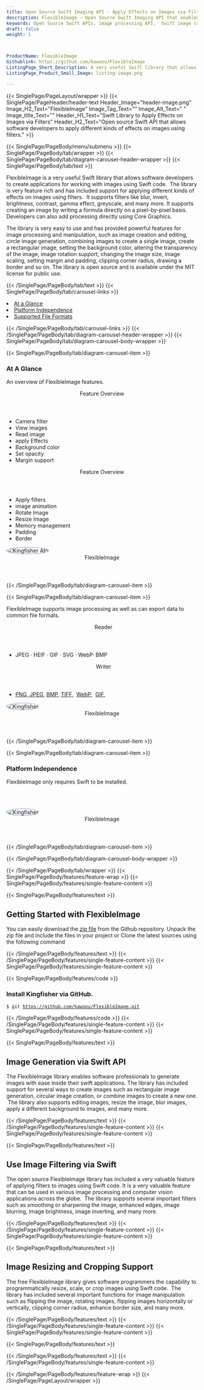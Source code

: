 ```yaml
---
title: Open Source Swift Imaging API - Apply Effects on Images via Filters
description: FlexibleImage - Open Source Swift Imaging API that enables developers to Apply Effects on Images via Filters. It supports filter like blur, invert, brightness, contrast etc.
keywords: Open Source Swift APIs, image processing API,  Swift image creation, image processing library, Swift PNG API, Swift JPG, Swift image API,  Swift Image creation, Modify images, Image filtering API, Swift JPG, Swift image API, Swift Image creation, draw a circle on an image, copy an image, paint an image into another image, draw a line on an image, cast an image, cache an image, add two images, image effects, image filters
draft: false
weight: 1



ProductName: FlexibleImage
Githublink: https://github.com/kawoou/FlexibleImage
ListingPage_Short_Description: A very useful Swift library that allows software developers to apply different kinds of effects on images using filters.
ListingPage_Product_Small_Image: listing-image.png 

---
```


{{< SinglePage/PageLayout/wrapper >}}
{{< SinglePage/PageHeader/header-text
Header_Image="header-image.png"
Image_H2_Text="FlexibleImage"
Image_Tag_Text=""
Image_Alt_Text=" "
Image_title_Text=""
Header_H1_Text="Swift Library to Apply Effects on Images via Filters"
Header_H2_Text="Open source Swift API that allows software developers to apply different kinds of effects on images using filters." >}}

{{< SinglePage/PageBody/menu/submenu >}}
{{< SinglePage/PageBody/tab/wrapper >}}
{{< SinglePage/PageBody/tab/diagram-carousel-header-wrapper >}}
{{< SinglePage/PageBody/tab/text >}}



<p>FlexibleImage is a very useful Swift library that allows software developers to create applications for working with images using Swift code.  The library is very feature rich and has included support for applying different kinds of effects on images using filters.  It supports filters like blur, invert, brightness, contrast, gamma effect, greyscale, and many more. It supports creating an image by writing a formula directly on a pixel-by-pixel basis. Developers can also add processing directly using Core Graphics.</p>
<p>The library is very easy to use and has provided powerful features for image processing and manipulation, such as image creation and editing, circle image generation, combining images to create a single image, create a rectangular image, setting the background color, altering the transparency of the image, image rotation support, changing the image size, image scaling, setting margin and padding, clipping corner radius, drawing a border and so on. The library is open source and is available under the MIT license for public use.</p>

{{< /SinglePage/PageBody/tab/text >}}
{{< SinglePage/PageBody/tab/carousel-links >}}

<li data-target="#diagramcarousel" data-slide-to="0"><a href="#">At a Glance</a></li>
<li data-target="#diagramcarousel" data-slide-to="2"><a href="#">Platform Independence</a></li>
<li data-target="#diagramcarousel" data-slide-to="1"><a class="activetab" href="#">Supported File Formats</a></li>


{{< /SinglePage/PageBody/tab/carousel-links >}}
{{< /SinglePage/PageBody/tab/diagram-carousel-header-wrapper >}}
{{< SinglePage/PageBody/tab/diagram-carousel-body-wrapper >}}

{{< SinglePage/PageBody/tab/diagram-carousel-item >}}
<h3>At A Glance</h3>
<p>An overview of FlexibleImage features.</p>
<div class="diagram1 d1-poi">
<div class="d1-row">
<div class="d1-col d1-right"><header>Feature Overview</header>
<ul>
<li>Camera filter</li>
<li>View images</li>
<li>Read image</li>
<li>apply Effects</li>
<li>Background color</li>
<li>Set opacity</li>
<li>Margin support</li>
</ul>
</div>
<!--/left-->
<div class="d1-col d1-right"><header>Feature Overview</header>
<ul>
<li>Apply filters</li>
<li>image animation</li>
<li>Rotate Image</li>
<li>Resize Image</li>
<li>Memory management</li>
<li>Padding</li>
<li>Border</li>
</ul>
</div>
<!--/right--></div>
<!--/row-->
<div class="d1-logo"><img style="border: 1px solid #9289d7; border-radius: 50%;" src='listing-image.png' alt="Kingfisher  API"><header>FlexibleImage</header><footer><small></small></footer></div>
<!--/logo--></div>
<!--/diagram1-->
{{< /SinglePage/PageBody/tab/diagram-carousel-item >}}

{{< SinglePage/PageBody/tab/diagram-carousel-item >}}
<p>FlexibleImage supports image processing as well as can export data to common file formats.</p>
<div class="diagram1 d2  d1-poi">
<div class="d1-row">
<div class="d1-col d1-left"><header><i class="fa fa-arrows-v "> </i> Reader</header>
<ul>
<li>JPEG · HEIF · GIF · SVG · WebP· BMP</li>
</ul>
</div>
<!--/left-->
<div class="d1-col d1-right"><header><i class="fa  fa-long-arrow-down"> </i> Writer</header>
<ul>
<li><a href="https://docs.fileformat.com/image/png/">PNG</a>,<a href="https://docs.fileformat.com/image/jpeg/"> JPEG</a>, <a href="https://docs.fileformat.com/image/bmp/">BMP</a>, <a href="https://docs.fileformat.com/image/tiff/">TIFF</a>,  <a href="https://docs.fileformat.com/image/webp/">WebP</a>,  <a href="https://docs.fileformat.com/image/gif/">GIF</a>,</li>
</ul>
</div>
<!--/right--></div>
<!--/row-->
<div class="d1-logo"><img style="border: 1px solid #9289d7; border-radius: 50%;" src='listing-image.png' alt="Kingfisher "><header>FlexibleImage</header><footer><small></small></footer></div>
<!--/logo--></div>
<!--/diagram2-->
{{< /SinglePage/PageBody/tab/diagram-carousel-item >}}

{{< SinglePage/PageBody/tab/diagram-carousel-item >}}
<h3>Platform Independence</h3>
<p>FlexibleImage only requires Swift to be installed.</p>
<p> </p>
<div class="diagram1 d1-poi">
<div class="d1-row">
<div class="d1-col d1-left"> </div>
<div class="d1-col d1-right"><!-- <header><i class="fa fa-cubes"> &nbsp;</i></header>
    <ul>
    <li>Python 2.6 & above</li>
    </ul> --></div>
<!--/left--> <!--/right--></div>
<!--/row-->
<div class="d1-logo"><img style="border: 1px solid #9289d7; border-radius: 50%;" src='listing-image.png' alt="Kingfisher "><header>FlexibleImage</header><footer><small></small></footer></div>
<!--/logo--></div>
<!--/diagram2 -->
{{< /SinglePage/PageBody/tab/diagram-carousel-item >}}

{{< /SinglePage/PageBody/tab/diagram-carousel-body-wrapper >}}

{{< /SinglePage/PageBody/tab/wrapper >}}
{{< SinglePage/PageBody/features/feature-wrap >}}
{{< SinglePage/PageBody/features/single-feature-content >}}

{{< SinglePage/PageBody/features/text >}}
<h2 class="h2title">Getting Started with FlexibleImage</h2>
<p>You can easily download the <a href="https://github.com/kawoou/FlexibleImage/archive/master.zip">zip file</a> from the Github repository. Unpack the zip file and include the files in your project or Clone the latest sources using the following command </p>

{{< /SinglePage/PageBody/features/text >}}
{{< /SinglePage/PageBody/features/single-feature-content >}}
{{< SinglePage/PageBody/features/single-feature-content >}}

{{< SinglePage/PageBody/features/code >}}
<h3><strong>Install Kingfisher via GitHub.</strong></h3>
<pre><code class="html">$ git <a href="https://github.com/kawoou/FlexibleImage.git">https://github.com/kawoou/FlexibleImage.git</a> </code></pre>


{{< /SinglePage/PageBody/features/code >}}
{{< /SinglePage/PageBody/features/single-feature-content >}}
{{< SinglePage/PageBody/features/single-feature-content >}}

{{< SinglePage/PageBody/features/text >}}
<h2 class="h2title">Image Generation via Swift API</h2>
<p>The FlexibleImage library enables software professionals to generate images with ease inside their swift applications. The library has included support for several ways to create images such as rectangular image generation, circular image creation, or combine images to create a new one.  The library also supports editing images, resize the image, blur images, apply a different background to images, and many more.</p>

{{< /SinglePage/PageBody/features/text >}}
{{< /SinglePage/PageBody/features/single-feature-content >}}
{{< SinglePage/PageBody/features/single-feature-content >}}

{{< SinglePage/PageBody/features/text >}}
<h2 class="h2title">Use Image Filtering via Swift</h2>
<p>The open source FlexibleImage library has included a very valuable feature of applying filters to images using Swift code. It is a very valuable feature that can be used in various image processing and computer vision applications across the globe.  The library supports several important filters such as smoothing or sharpening the image, enhanced edges, image blurring, image brightness, image inverting, and many more.</p>

{{< /SinglePage/PageBody/features/text >}}
{{< /SinglePage/PageBody/features/single-feature-content >}}
{{< SinglePage/PageBody/features/single-feature-content >}}

{{< SinglePage/PageBody/features/text >}}
<h2 class="h2title">Image Resizing and Cropping Support</h2>
<p>The free FlexibleImage library gives software programmers the capability to programmatically resize, scale, or crop images using Swift code.  The library has included several important functions for image manipulation such as flipping the image, rotating images, flipping images horizontally or vertically, clipping corner radius, enhance border size, and many more.</p>

{{< /SinglePage/PageBody/features/text >}}
{{< /SinglePage/PageBody/features/single-feature-content >}}
{{< SinglePage/PageBody/features/single-feature-content >}}

{{< SinglePage/PageBody/features/text >}}
 

{{< /SinglePage/PageBody/features/text >}}
{{< /SinglePage/PageBody/features/single-feature-content >}}

{{< /SinglePage/PageBody/features/feature-wrap >}}
{{< /SinglePage/PageLayout/wrapper >}}